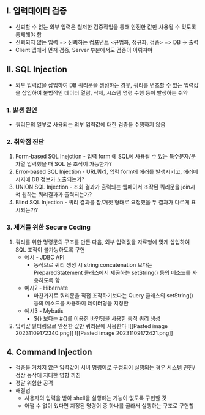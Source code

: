 ## I. 입력데이터 검증
* 신뢰할 수 없는 외부 입력은 철저한 검증작업을 통해 안전한 값만 사용될 수 있도록 통제해야 함
* 신뢰되지 않는 입력 => 신뢰하는 컴포넌트 <규범화, 정규화, 검증> => DB => 출력
* Client 앱에서 먼저 검증, Server 부분에서도 검증이 이뤄져야

## II. SQL Injection
* 외부 입력값을 삽입하여 DB 쿼리문을 생성하는 경우, 쿼리를 변조할 수 있는 입력값을 삽입하여 불법적인 데이터 열람, 삭제, 시스템 명령 수행 등이 발생하는 취약
### 1. 발생 원인
* 쿼리문의 일부로 사용되는 외부 입력값에 대한 검증을 수행하지 않음
### 2. 취약점 진단
1. Form-based SQL Inejction - 입력 form 에 SQL에 사용될 수 있는 특수문자/문자열 입력했을 때 SQL 문 조작이 가능한가?
2. Error-based SQL Injection - URL쿼리, 입력 form에 에러를 발생시키고, 에러메시지에 DB 정보가 노출되는가?
3. UNION SQL Injection - 조회 결과가 출력되는 웹페이서 조작된 쿼리문을 join시켜 원하는 쿼리결과가 출력되는가?
4. Blind SQL Injection - 쿼리 결과를 참/거짓 형태로 요청했을  두 결과가 다르게 표시되는가?
### 3. 제거를 위한 Secure Coding
1. 쿼리를 위한 명령문의 구조를 만든 다음, 외부 입력값을 자료형에 맞게 삽입하여 SQL 조작이 불가능하도록 구현
	* 예시 - JDBC API
		* 동적으로 쿼리 생성 시 string concatenation 보다는 PreparedStatement 클래스에서 제공하는 setString() 등의 메소드를 사용하도록 함
	* 예시2 - Hibernate
		* 마찬가지로 쿼리문을 직접 조작하기보다는 Query 클래스의 setString() 등의 메소드를 사용하여 데이터형을 지정한
	* 예시3 - Mybatis
		* ${} 보다는 #{}를 이용한 바인딩을 사용한 동적 쿼리 생성
2. 입력값 필터링으로 안전한 값만 쿼리문에 사용한다
		![[Pasted image 20231109172340.png]]
		![[Pasted image 20231109172421.png]]

## 4. Command Injection
* 검증을 거치지 않은 입력값이 서버 명령어로 구성되어 실행되는 경우 시스템 권한/정상 동작에 지대한 영향 끼침
* 정말 위험한 공격
* 해결법
	* 사용자의 입력을 받아 shell을 실행하는 기능이 없도록 구현할 것
	* 어쩔 수 없이 있다면 지정된 명령어 중 하나를 골라서 실행하는 구조로 구현할 